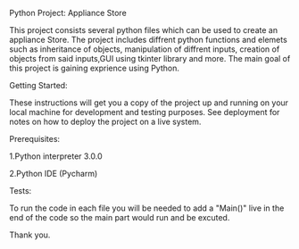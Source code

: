 Python Project: Appliance Store 

This project consists several python files which can be used to create an appliance Store.
The project includes diffrent python functions and elemets such as inheritance of objects, manipulation of diffrent inputs, creation of objects from said inputs,GUI using tkinter library and more.
The main goal of this project is gaining exprience using Python.

Getting Started:

These instructions will get you a copy of the project up and running on your local machine for development and testing purposes. See deployment for notes on how to deploy the project on a live system.

Prerequisites:

1.Python interpreter 3.0.0

2.Python IDE (Pycharm)

Tests:

To run the code in each file you will be needed to add a "Main()" live in the end of the code so the main part would run and be excuted.

Thank you.
